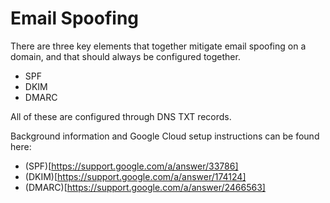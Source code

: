 # Email Spoofing

There are three key elements that together mitigate email spoofing on a
domain, and that should always be configured together.

- SPF
- DKIM
- DMARC

All of these are configured through DNS TXT records.

Background information and Google Cloud setup instructions can be found here:

- (SPF)[https://support.google.com/a/answer/33786]
- (DKIM)[https://support.google.com/a/answer/174124]
- (DMARC)[https://support.google.com/a/answer/2466563]
